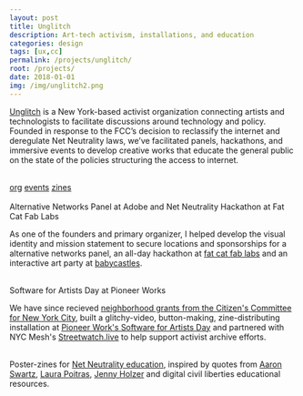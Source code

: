 ```yaml
---
layout: post
title: Unglitch
description: Art-tech activism, installations, and education
categories: design
tags: [ux,cc]
permalink: /projects/unglitch/
root: /projects/
date: 2018-01-01
img: /img/unglitch2.png
---
```



<a href="http://unglitchthe.net/" target="_blank">Unglitch</a> is a New York-based activist organization connecting artists and technologists to facilitate discussions around technology and policy. Founded in response to the FCC’s decision to reclassify the internet and deregulate
Net Neutrality laws, we’ve facilitated panels, hackathons, and immersive events to develop creative works that educate the general public on the state of the policies structuring the
access to internet. 
<div class="img_row">
	<img class="col two" src="{{ site.baseurl }}/img/unglitch/unglitch_mission.png" alt="" title="unglitch mission"/>
	<img class="col one" src="{{ site.baseurl }}/img/unglitch/unglitch_install.jpg" alt="" title="unglitch installation"/>
</div>
<div class="materials center">
	<a href="http://unglitchthe.net/" target="_blank" class="post-resource" id="sources">org</a>
	<a href="https://express.adobe.com/page/IV0csz3zMoTYd/" target="_blank" class="post-resource" id="sources">events</a>
	<a href="{{ site.baseurl }}/img/unglitch/Poster-Zines.pdf" target="_blank" class="post-resource" id="sources">zines</a>
</div>

<!-- <div class="img_row">
	<img class="col half" src="{{ site.baseurl }}/img/unglitch/design/unglitch_hackathon.png" alt="" title="unglitch identification design"/>
	<img class="col half" src="{{ site.baseurl }}/img/unglitch/design/unglitch_outreach.png" alt="" title="unglitch identification design"/>
</div> -->
<div class="img_full">
	<img class="col one" src="{{ site.baseurl }}/img/unglitch/events/hackathon1.JPG" alt="" title="nn hackathon"/>
	<img class="col one" src="{{ site.baseurl }}/img/unglitch/events/hackathon2.JPG" alt="" title="nn hackathon"/>
	<img class="col one" src="{{ site.baseurl }}/img/unglitch/events/hackathon3.JPG" alt="" title="nn hackathon"/>
</div>
<div class="col three caption">
Alternative Networks Panel at Adobe and Net Neutrality Hackathon at Fat Cat Fab Labs
</div>

As one of the founders and primary organizer, I helped develop the visual identity and mission statement to secure locations and sponsorships for a alternative networks panel, an all-day hackathon at <a href="https://fatcatfablab.org/">fat cat fab labs</a> and an interactive art party at <a href="https://www.babycastles.com/" target="_blank">babycastles</a>.

<div class="img_full">
	<img class="col one" src="{{ site.baseurl }}/img/unglitch/events/s4ad1.jpg" alt="" title="s4ad"/>
	<img class="col one" src="{{ site.baseurl }}/img/unglitch/events/s4ad2.JPG" alt="" title="s4ad"/>
	<img class="col one" src="{{ site.baseurl }}/img/unglitch/events/s4ad3.jpg" alt="" title="s4ad"/>
</div>
<div class="col three caption">
Software for Artists Day at Pioneer Works
</div>

We have since recieved <a href="www.citizensnyc.org/grants/neighborhood-grants" target="_blank">neighborhood grants from the Citizen's Committee for New York City</a>, built a glitchy-video, button-making, zine-distributing installation at <a href="https://pioneerworks.org/series/software-for-artists-day" target="_blank">Pioneer Work's Software for Artists Day</a> and partnered with NYC Mesh's <a href="/projects/streetwatch-live/" target="_blank">Streetwatch.live</a> to help support activist archive efforts.
 
<div class="img_full">
	<img class="col one" src="{{ site.baseurl }}/img/unglitch/poster1.png" alt="" title="aaron swartz quote"/>
	<img class="col one" src="{{ site.baseurl }}/img/unglitch/poster2.png" alt="" title="laura poitras quote"/>
	<img class="col one" src="{{ site.baseurl }}/img/unglitch/zine2.png" alt="" title="jenny holtzer quote"/>
</div>
<div class="col three caption">
Poster-zines for <a href="img/unglitch/Poster-Zines.pdf" target="_blank">Net Neutrality education</a>, inspired by quotes from <a href="https://en.wikipedia.org/wiki/Aaron_Swartz" target="_blank">Aaron Swartz</a>, <a href="https://en.wikipedia.org/wiki/Laura_Poitras" target="_blank">Laura Poitras</a>, <a href="https://en.wikipedia.org/wiki/Jenny_Holzer" target="_blank">Jenny Holzer</a> and digital civil liberties educational resources.
</div>
<!-- <div class="img_full">
	<img class="col half" src="{{ site.baseurl }}/img/unglitch/zine1.png" alt="" title="poster back foldable zines"/>
	<img class="col half" src="{{ site.baseurl }}/img/unglitch/zine2.png" alt="" title="poster back foldable zines"/>
</div> -->